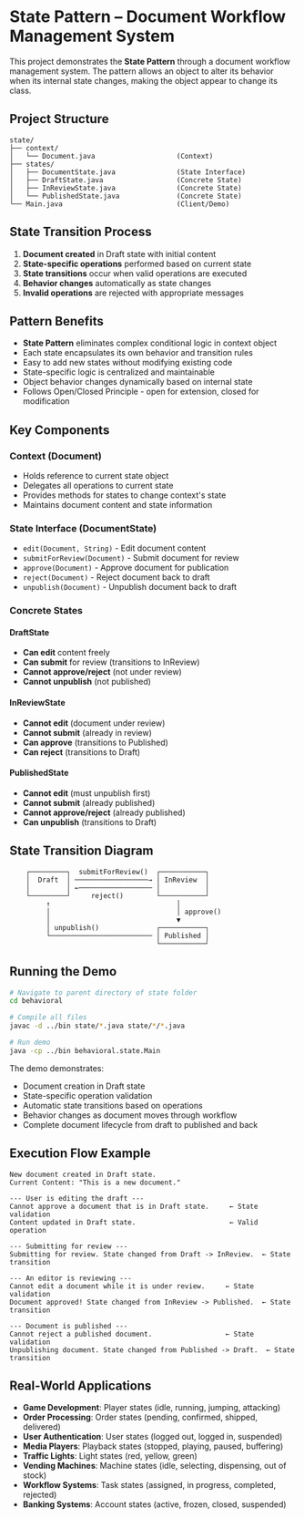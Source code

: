 # **State Pattern – Document Workflow Management System**

This project demonstrates the **State Pattern** through a document workflow management system. The pattern allows an object to alter its behavior when its internal state changes, making the object appear to change its class.

## **Project Structure**
```
state/
├── context/
│   └── Document.java                    (Context)
├── states/
│   ├── DocumentState.java               (State Interface)
│   ├── DraftState.java                  (Concrete State)
│   ├── InReviewState.java               (Concrete State)
│   └── PublishedState.java              (Concrete State)
└── Main.java                            (Client/Demo)
```

## **State Transition Process**
1. **Document created** in Draft state with initial content
2. **State-specific operations** performed based on current state
3. **State transitions** occur when valid operations are executed
4. **Behavior changes** automatically as state changes
5. **Invalid operations** are rejected with appropriate messages

## **Pattern Benefits**
* **State Pattern** eliminates complex conditional logic in context object
* Each state encapsulates its own behavior and transition rules
* Easy to add new states without modifying existing code
* State-specific logic is centralized and maintainable
* Object behavior changes dynamically based on internal state
* Follows Open/Closed Principle - open for extension, closed for modification

## **Key Components**

### **Context (Document)**
- Holds reference to current state object
- Delegates all operations to current state
- Provides methods for states to change context's state
- Maintains document content and state information

### **State Interface (DocumentState)**
- `edit(Document, String)` - Edit document content
- `submitForReview(Document)` - Submit document for review
- `approve(Document)` - Approve document for publication
- `reject(Document)` - Reject document back to draft
- `unpublish(Document)` - Unpublish document back to draft

### **Concrete States**

#### **DraftState**
-  **Can edit** content freely
-  **Can submit** for review (transitions to InReview)
-  **Cannot approve/reject** (not under review)
-  **Cannot unpublish** (not published)

#### **InReviewState**
-  **Cannot edit** (document under review)
-  **Cannot submit** (already in review)
-  **Can approve** (transitions to Published)
-  **Can reject** (transitions to Draft)

#### **PublishedState**
-  **Cannot edit** (must unpublish first)
-  **Cannot submit** (already published)
-  **Cannot approve/reject** (already published)
-  **Can unpublish** (transitions to Draft)

## **State Transition Diagram**
```
    ┌─────────┐  submitForReview()  ┌───────────┐
    │  Draft  │ ──────────────────→ │ InReview  │
    │         │ ←────────────────── │           │
    └─────────┘     reject()        └───────────┘
         ↑                               │
         │                               │ approve()
         │                               ▼
         │ unpublish()              ┌───────────┐
         └───────────────────────── │ Published │
                                    └───────────┘
```

## **Running the Demo**
```bash
# Navigate to parent directory of state folder
cd behavioral

# Compile all files
javac -d ../bin state/*.java state/*/*.java

# Run demo
java -cp ../bin behavioral.state.Main
```

The demo demonstrates:
- Document creation in Draft state
- State-specific operation validation
- Automatic state transitions based on operations
- Behavior changes as document moves through workflow
- Complete document lifecycle from draft to published and back

## **Execution Flow Example**
```
New document created in Draft state.
Current Content: "This is a new document."

--- User is editing the draft ---
Cannot approve a document that is in Draft state.     ← State validation
Content updated in Draft state.                       ← Valid operation

--- Submitting for review ---
Submitting for review. State changed from Draft -> InReview.  ← State transition

--- An editor is reviewing ---
Cannot edit a document while it is under review.     ← State validation
Document approved! State changed from InReview -> Published.  ← State transition

--- Document is published ---
Cannot reject a published document.                  ← State validation
Unpublishing document. State changed from Published -> Draft.  ← State transition
```

## **Real-World Applications**
* **Game Development**: Player states (idle, running, jumping, attacking)
* **Order Processing**: Order states (pending, confirmed, shipped, delivered)
* **User Authentication**: User states (logged out, logged in, suspended)
* **Media Players**: Playback states (stopped, playing, paused, buffering)
* **Traffic Lights**: Light states (red, yellow, green)
* **Vending Machines**: Machine states (idle, selecting, dispensing, out of stock)
* **Workflow Systems**: Task states (assigned, in progress, completed, rejected)
* **Banking Systems**: Account states (active, frozen, closed, suspended)
